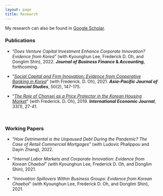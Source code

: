 ```yaml
---
layout: page
title: Research
---
```


<!---
My research interests lie in real estate finance, urban economics, and corporate finance.
 My research can also be found in [Google Scholar](https://scholar.google.com/citations?user=yoon09269).
-->
My research can also be found in [Google Scholar](https://scholar.google.com/citations?user=yoon09269).

### Publications

- “_Does Venture Capital Investment Enhance Corporate Innovation? Evidence from Korea_” (with Kyounghun Lee, Frederick D. Oh, and Donglim Shin), 2022. **_Journal of Business Finance_ & _Accounting_**, forthcoming.

- “[_Social Capital and Firm Innovation: Evidence from Cooperative Banking in Korea_](https://onlinelibrary.wiley.com/doi/full/10.1111/ajfs.12333)” (with Frederick. D. Oh), 2021. **_Asia-Pacific Journal of Financial Studies_**, 50(2), 147-175.

- “[_The Role of Chonsei as a Price Protector in the Korean Housing Market_](https://www.tandfonline.com/doi/abs/10.1080/10168737.2019.1570300)” (with Frederick. D. Oh), 2019. **_International Economic Journal_**, 33(1), 27-41. 
<br/>

### Working Papers

- “_How Detrimental is the Unpaused Debt During the Pandemic? The Case of Retail Commercial Mortgages_” (with Ludovic Phalippou and Dayin Zhang), 2022.

- “_Internal Labor Markets and Corporate Innovation: Evidence from Korean Chaebol_” (with Kyounghun Lee, Frederick D. Oh, and Donglim Shin), 2021.

- “_Innovation Spillovers Within Business Groups: Evidence from Korean Chaebol_” (with Kyounghun Lee, Frederick D. Oh, and Donglim Shin), 2021.
